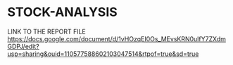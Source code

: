 # STOCK-ANALYSIS

LINK TO THE REPORT FILE
https://docs.google.com/document/d/1vHOzqEI0Os_MEvsKRN0ulfY7ZXdmGDPJ/edit?usp=sharing&ouid=110577588602103047514&rtpof=true&sd=true
